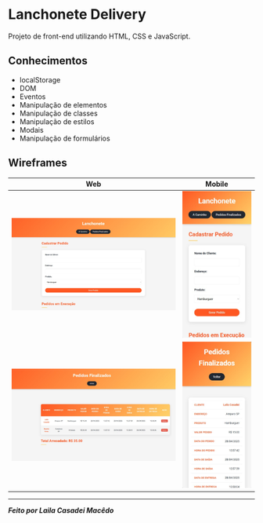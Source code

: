 # Lanchonete Delivery
Projeto de front-end utilizando HTML, CSS e JavaScript.
## Conhecimentos
- localStorage
- DOM
- Eventos
- Manipulação de elementos
- Manipulação de classes
- Manipulação de estilos
- Modais
- Manipulação de formulários

## Wireframes

|Web|Mobile|
|-|-|
|![](./assets/01.png)|![](./assets/02.png)|
|![](./assets/03.png)|![](./assets/04.png)|

---------
***Feito por Laila Casadei Macêdo***